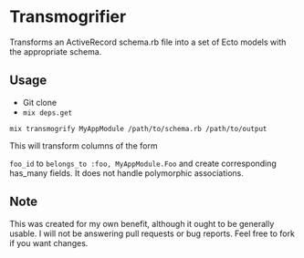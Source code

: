 # Transmogrifier

Transforms an ActiveRecord schema.rb file into a set of Ecto models with the appropriate
schema.

## Usage
- Git clone
- `mix deps.get`
```
mix transmogrify MyAppModule /path/to/schema.rb /path/to/output
```

This will transform columns of the form

`foo_id` to `belongs_to :foo, MyAppModule.Foo` and create corresponding
has_many fields. It does not handle polymorphic associations.

## Note

This was created for my own benefit, although it ought to be generally usable.
I will not be answering pull requests or bug reports. Feel free to fork if you want
changes.
